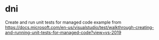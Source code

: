 # dni

Create and run unit tests for managed code
example from https://docs.microsoft.com/en-us/visualstudio/test/walkthrough-creating-and-running-unit-tests-for-managed-code?view=vs-2019

